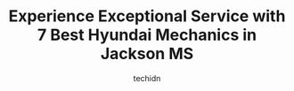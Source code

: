 ---
layout: ampstory
image: https://images.unsplash.com/photo-1532578498858-e21a39e0a449?ixlib=rb-4.0.3&ixid=MnwxMjA3fDB8MHxwaG90by1wYWdlfHx8fGVufDB8fHx8&auto=format&fit=crop&w=640&h=853&q=80
author: techidn
featured: false
description: Discover the 7 best Hyundai Mechanic in Jackson MS, USA and ensure your vehicle receives the highest quality of care. These trusted professionals are known for their skill, knowledge, and de
title: Experience Exceptional Service with 7 Best Hyundai Mechanics in Jackson MS
cover:
   title: Experience Exceptional Service with 7 Best Hyundai Mechanics in Jackson MS
   subtitle: Rickpate
   background: https://images.unsplash.com/photo-1532578498858-e21a39e0a449?ixlib=rb-4.0.3&ixid=MnwxMjA3fDB8MHxwaG90by1wYWdlfHx8fGVufDB8fHx8&auto=format&fit=crop&w=640&h=853&q=80

pages: 
 - layout: thirds
   top: <h1>#1 Cannon Nissan of Jackson</h1>
   bottom: "<p>September 2022I needed a car really bad. I  prayed. My assistant principal recommended Greg Linzy in August. I tried to do it my way. However, I had to go back and follow</p>"
   background: https://www.knot35.com/toplist/wp-content/uploads/2023/06/best-hyundai-mechanic-1-in-jackson-ms-1685833021.png
   backgroundblur: true
 - layout: thirds
   top: <h1>#2 Wilson Kia</h1>
   bottom: "<p>4204 Lakeland Dr, Flowood, MS 39232, United States</p>"
   background: https://www.knot35.com/toplist/wp-content/uploads/2023/06/best-hyundai-mechanic-2-in-jackson-ms-1685833022.jpeg
   cta:
      link: https://www.knot35.com/toplist/experience-exceptional-service-with-7-best-hyundai-mechanics-in-jackson-ms/
      text: Experience Exceptional Service with 7 Best Hyundai Mechanics in Jackson MS
 - layout: thirds
   top: <h1>#3 Mac Haik Ford</h1>
   bottom: "<p>6130 Interstate 55 North Frontage Rd, Jackson, MS 39211, United States</p>"
   background: https://www.knot35.com/toplist/wp-content/uploads/2023/06/best-hyundai-mechanic-3-in-jackson-ms-1685833023.jpeg
   cta:
      link: https://www.knot35.com/toplist/experience-exceptional-service-with-7-best-hyundai-mechanics-in-jackson-ms/
      text: Experience Exceptional Service with 7 Best Hyundai Mechanics in Jackson MS
 - layout: thirds
   top: <h1>#4 Hallmark Hyundai Flowood</h1>
   bottom: "<p>4200 Lakeland Dr, Flowood, MS 39232, United States</p>"
   background: https://images.unsplash.com/photo-1547366785-564103df7e13?ixlib=rb-4.0.3&ixid=MnwxMjA3fDB8MHxwaG90by1wYWdlfHx8fGVufDB8fHx8&auto=format&fit=crop&w=640&h=853&q=80
   cta:
      link: https://www.knot35.com/toplist/experience-exceptional-service-with-7-best-hyundai-mechanics-in-jackson-ms/
      text: Experience Exceptional Service with 7 Best Hyundai Mechanics in Jackson MS
 - layout: thirds
   top: <h1>#5 Wilson Auto Group</h1>
   bottom: "<p>Northtown Courtyard Building, 11 Northtown Dr Suite 220, Jackson, MS 39211, United States</p>"
   background: https://images.unsplash.com/photo-1534312527009-56c7016453e6?ixlib=rb-4.0.3&ixid=MnwxMjA3fDB8MHxwaG90by1wYWdlfHx8fGVufDB8fHx8&auto=format&fit=crop&w=640&h=853&q=80
   cta:
      link: https://www.knot35.com/toplist/experience-exceptional-service-with-7-best-hyundai-mechanics-in-jackson-ms/
      text: Experience Exceptional Service with 7 Best Hyundai Mechanics in Jackson MS
 - layout: thirds
   top: <h1>#6 Hallmark Hyundai North</h1>
   bottom: "<p>450 Steed Rd, Ridgeland, MS 39157, United States</p>"
   background: https://images.unsplash.com/photo-1602536052359-ef94c21c5948?ixlib=rb-4.0.3&ixid=MnwxMjA3fDB8MHxwaG90by1wYWdlfHx8fGVufDB8fHx8&auto=format&fit=crop&w=640&h=853&q=80
   cta:
      link: https://www.knot35.com/toplist/experience-exceptional-service-with-7-best-hyundai-mechanics-in-jackson-ms/
      text: Experience Exceptional Service with 7 Best Hyundai Mechanics in Jackson MS
 - layout: thirds
   top: <h1>#7 Audi Jackson</h1>
   bottom: "<p>5320 Interstate 55 North Frontage Rd, Jackson, MS 39211, United States</p>"
   background: https://images.unsplash.com/photo-1484589065579-248aad0d8b13?ixlib=rb-4.0.3&ixid=MnwxMjA3fDB8MHxwaG90by1wYWdlfHx8fGVufDB8fHx8&auto=format&fit=crop&w=640&h=853&q=80
   cta:
      link: https://www.knot35.com/toplist/experience-exceptional-service-with-7-best-hyundai-mechanics-in-jackson-ms/
      text: Experience Exceptional Service with 7 Best Hyundai Mechanics in Jackson MS
 - layout: thirds
   middle: Continue reading...
   background: https://images.unsplash.com/photo-1553949345-eb786bb3f7ba?ixlib=rb-4.0.3&ixid=MnwxMjA3fDB8MHxwaG90by1wYWdlfHx8fGVufDB8fHx8&auto=format&fit=crop&w=640&h=853&q=80
   cta:
      link: https://www.knot35.com/toplist/experience-exceptional-service-with-7-best-hyundai-mechanics-in-jackson-ms/
      text: Experience Exceptional Service with 7 Best Hyundai Mechanics in Jackson MS
      
---